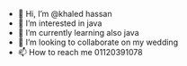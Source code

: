 - 👋 Hi, I’m @khaled hassan
- 👀 I’m interested in  java
- 🌱 I’m currently learning also java
- 💞️ I’m looking to collaborate on my wedding
- 📫 How to reach me  01120391078 

<!---
immortalvip/immortalvip is a ✨ special ✨ repository because its `README.md` (this file) appears on your GitHub profile.
You can click the Preview link to take a look at your changes.
--->
